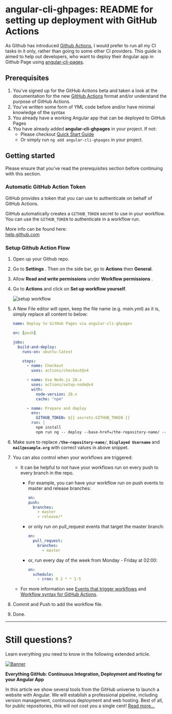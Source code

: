 # angular-cli-ghpages: README for setting up deployment with GitHub Actions

As Github has introduced [Github Actions](https://github.com/features/actions), I would prefer to run all my CI tasks in it only, rather than going to some other CI providers. This guide is aimed to help out developers, who want to deploy their Angular app in Github Page using [angular-cli-pages](https://github.com/angular-schule/angular-cli-ghpages).

## Prerequisites

1. You've signed up for the GitHub Actions beta and taken a look at the documentation for the new [GitHub Actions](https://github.com/features/actions) format and/or understand the purpose of GitHub Actions.
2. You've written some form of YML code before and/or have minimal knowledge of the syntax
3. You already have a working Angular app that can be deployed to GitHub Pages
4. You have already added **angular-cli-ghpages** in your project. If not:
   - Please checkout [Quick Start Guide](https://github.com/angular-schule/angular-cli-ghpages#-quick-start-local-development-)
   - Or simply run `ng add angular-cli-ghpages` in your project.

## Getting started

Please ensure that you've read the prerequisites section before continuing with this section.

### Automatic GitHub Action Token

GitHub provides a token that you can use to authenticate on behalf of GitHub Actions.

GitHub automatically creates a `GITHUB_TOKEN` secret to use in your workflow.
You can use the `GITHUB_TOKEN` to authenticate in a workflow run.

More info can be found here:  
[help.github.com](https://help.github.com/en/actions/configuring-and-managing-workflows/authenticating-with-the-github_token#using-the-github_token-in-a-workflow)

### Setup Github Action Flow

1. Open up your Github repo.

2. Go to **Settings** . Then on the side bar, go to **Actions** then **General**.

3. Allow **Read and write permissions** under **Workflow permissions** .

4. Go to **Actions** and click on **Set up workflow yourself**.

   ![setup workflow](img/setup-workflow.png)

5. A New File editor will open, keep the file name (e.g. _main.yml_) as it is, simply replace all content to below:

   ```yml
   name: Deploy to GitHub Pages via angular-cli-ghpages

   on: [push]

   jobs:
     build-and-deploy:
       runs-on: ubuntu-latest

       steps:
         - name: Checkout
           uses: actions/checkout@v4

         - name: Use Node.js 20.x
           uses: actions/setup-node@v4
           with:
             node-version: 20.x
             cache: "npm"

         - name: Prepare and deploy
           env:
             GITHUB_TOKEN: ${{ secrets.GITHUB_TOKEN }}
           run: |
             npm install
             npm run ng -- deploy --base-href=/the-repository-name/ --name="Displayed Username" --email="mail@example.org"
   ```

6. Make sure to replace **`/the-repository-name/`**, **`Displayed Username`** and **`mail@example.org`** with correct values in above snippet.
7. You can also control when your workflows are triggered:

   - It can be helpful to not have your workflows run on every push to every branch in the repo.

     - For example, you can have your workflow run on push events to master and release branches:

       ```yml
       on:
       push:
         branches:
           - master
           - release/*
       ```

     - or only run on pull_request events that target the master branch:

       ```yml
       on:
         pull_request:
           branches:
             - master
       ```

     - or, run every day of the week from Monday - Friday at 02:00:

       ```yml
       on:
         schedule:
           - cron: 0 2 * * 1-5
       ```

   - For more information see [Events that trigger workflows](https://help.github.com/articles/events-that-trigger-workflows) and [Workflow syntax for GitHub Actions](https://help.github.com/articles/workflow-syntax-for-github-actions#on).

8. Commit and Push to add the workflow file.
9. Done.

---

# Still questions?

Learn everything you need to know in the following extended article.

[![Banner](https://angular-schule.github.io/website-articles/blog/2020-01-everything-github/everything-github.png)](https://angular.schule/blog/2020-01-everything-github)

**Everything GitHub: Continuous Integration, Deployment and Hosting for your Angular App**

In this article we show several tools from the GitHub universe to launch a website with Angular. We will establish a professional pipeline, including version management, continuous deployment and web hosting. Best of all, for public repositories, this will not cost you a single cent! [Read more...](https://angular.schule/blog/2020-01-everything-github)
